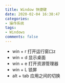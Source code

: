 ```yaml
---
title: Window 快捷键
date: 2020-02-04 16:38:47
categories:
- 操作系统
tags:
- Windows
comments: false
---
```


- win + r	打开运行窗口z
- win + d	显示桌面
- win + e	打开资源管理器
- win + L	锁屏
- alt + tab	应用之间的切换


